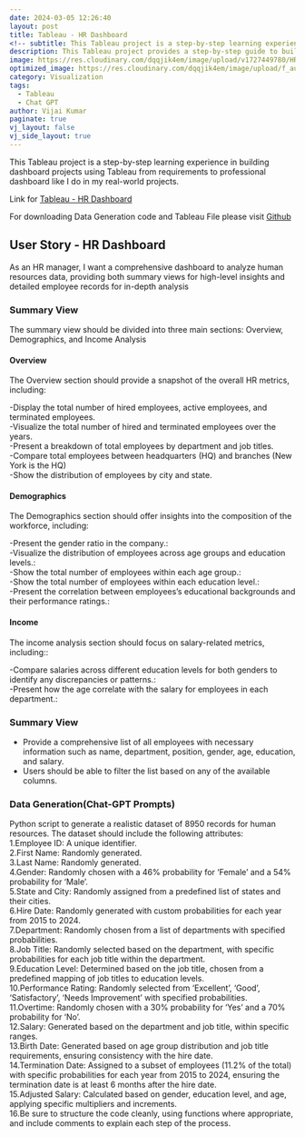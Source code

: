 ```yaml
---
date: 2024-03-05 12:26:40
layout: post
title: Tableau - HR Dashboard
<!-- subtitle: This Tableau project is a step-by-step learning experience in building dashboard projects using Tableau from requirements to professional dashboard like I do in my real-world projects. -->
description: This Tableau project provides a step-by-step guide to building professional dashboards, mirroring real-world scenarios.
image: https://res.cloudinary.com/dqqjik4em/image/upload/v1727449780/HR_dashboard.png
optimized_image: https://res.cloudinary.com/dqqjik4em/image/upload/f_auto,q_auto/HR_dashboard
category: Visualization
tags:
  - Tableau
  - Chat GPT
author: Vijai Kumar
paginate: true
vj_layout: false
vj_side_layout: true
---
```


This Tableau project is a step-by-step learning experience in building dashboard projects using Tableau from requirements to professional dashboard like I do in my real-world projects.

Link for [Tableau - HR Dashboard](https://public.tableau.com/views/HR_Analytics_17259358090400/HRSummary?:language=en-US&:sid=&:redirect=auth&:display_count=n&:origin=viz_share_link)

For downloading Data Generation code and Tableau File please visit [Github](https://public.tableau.com/views/HR_Analytics_17259358090400/HRSummary?:language=en-US&:sid=&:redirect=auth&:display_count=n&:origin=viz_share_link)

## User Story - HR Dashboard
As an HR manager, I want a comprehensive dashboard to analyze human resources data, providing both summary views for high-level insights and detailed employee records for in-depth analysis

### Summary View
The summary view should be divided into three main sections: Overview, Demographics, and Income Analysis

#### Overview
The Overview section should provide a snapshot of the overall HR metrics, including:<br>

-Display the total number of hired employees, active employees, and terminated employees.<br>
-Visualize the total number of hired and terminated employees over the years.<br>
-Present a breakdown of total employees by department and job titles.<br>
-Compare total employees between headquarters (HQ) and branches (New York is the HQ)<br>
-Show the distribution of employees by city and state.<br>

#### Demographics
The Demographics section should offer insights into the composition of the workforce, including:<br>

-Present the gender ratio in the company.:<br>
-Visualize the distribution of employees across age groups and education levels.:<br>
-Show the total number of employees within each age group.:<br>
-Show the total number of employees within each education level.:<br>
-Present the correlation between employees’s educational backgrounds and their performance ratings.:<br>

#### Income
The income analysis section should focus on salary-related metrics, including::<br>

-Compare salaries across different education levels for both genders to identify any discrepancies or patterns.:<br>
-Present how the age correlate with the salary for employees in each department.:<br>

### Summary View
- Provide a comprehensive list of all employees with necessary information such as name, department, position, gender, age, education, and salary.
- Users should be able to filter the list based on any of the available columns.


### Data Generation(Chat-GPT Prompts)
Python script to generate a realistic dataset of 8950 records for human resources. The dataset should include the following attributes:<br>
1.Employee ID: A unique identifier.<br>
2.First Name: Randomly generated.<br>
3.Last Name: Randomly generated.<br>
4.Gender: Randomly chosen with a 46% probability for ‘Female’ and a 54% probability for ‘Male’.<br>
5.State and City: Randomly assigned from a predefined list of states and their cities.<br>
6.Hire Date: Randomly generated with custom probabilities for each year from 2015 to 2024.<br>
7.Department: Randomly chosen from a list of departments with specified probabilities.<br>
8.Job Title: Randomly selected based on the department, with specific probabilities for each job title within the department.<br>
9.Education Level: Determined based on the job title, chosen from a predefined mapping of job titles to education levels.<br>
10.Performance Rating: Randomly selected from ‘Excellent’, ‘Good’, ‘Satisfactory’, ‘Needs Improvement’ with specified probabilities.<br>
11.Overtime: Randomly chosen with a 30% probability for ‘Yes’ and a 70% probability for ‘No’.<br>
12.Salary: Generated based on the department and job title, within specific ranges.<br>
13.Birth Date: Generated based on age group distribution and job title requirements, ensuring consistency with the hire date.<br>
14.Termination Date: Assigned to a subset of employees (11.2% of the total) with specific probabilities for each year from 2015 to 2024, ensuring the termination date is at least 6 months after the hire date.<br>
15.Adjusted Salary: Calculated based on gender, education level, and age, applying specific multipliers and increments.<br>
16.Be sure to structure the code cleanly, using functions where appropriate, and include comments to explain each step of the process.<br>  
